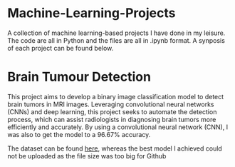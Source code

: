 # Machine-Learning-Projects

A collection of machine learning-based projects I have done in my leisure. The code are all in Python and the files are all in .ipynb format. A synposis of each project can be found below.

<h1>Brain Tumour Detection</h1>
This project aims to develop a binary image classification model to detect brain tumors in MRI images. Leveraging convolutional neural networks (CNNs) and deep learning, this project seeks to automate the detection process, which can assist radiologists in diagnosing brain tumors more efficiently and accurately. By using a convolutional neural network (CNN), I was also to get the model to a 96.67% accuracy.  

The dataset can be found [here](https://www.kaggle.com/datasets/ahmedhamada0/brain-tumor-detection), whereas the best model I achieved could not be uploaded as the file size was too big for Github
